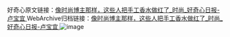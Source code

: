 好奇心原文链接：[像时尚博主那样，这些人把手工香水做红了_时尚_好奇心日报-卢宝宜 ](https://www.qdaily.com/articles/12126.html)
WebArchive归档链接：[像时尚博主那样，这些人把手工香水做红了_时尚_好奇心日报-卢宝宜 ](http://web.archive.org/web/20190623171952/https://www.qdaily.com/articles/12126.html)
![image](http://ww3.sinaimg.cn/large/007d5XDply1g3x01evrgij30u03gi1kx)